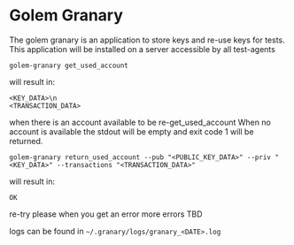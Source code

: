 # Golem Granary

The golem granary is an application to store keys and re-use keys for tests.
This application will be installed on a server accessible by all test-agents

```
golem-granary get_used_account
```
will result in:
```
<KEY_DATA>\n
<TRANSACTION_DATA>
```
when there is an account available to be re-get_used_account
When no account is available the stdout will be empty and exit code 1 will be returned.

```
golem-granary return_used_account --pub "<PUBLIC_KEY_DATA>" --priv "<KEY_DATA>" --transactions "<TRANSACTION_DATA>"
```
will result in:
```
OK
```

re-try please when you get an error
more errors TBD

logs can be found in `~/.granary/logs/granary_<DATE>.log`
